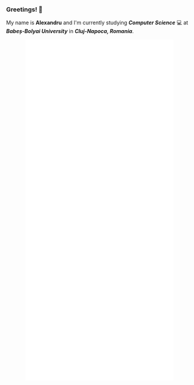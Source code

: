 ### Greetings! 👋

My name is **Alexandru** and I'm currently studying **_Computer Science_** 💻 at **_Babeș-Bolyai University_** in **_Cluj-Napoca, Romania_**.

<p align="center"><img src="/github-metrics.svg" alt="Metrics" width="400"></p>
